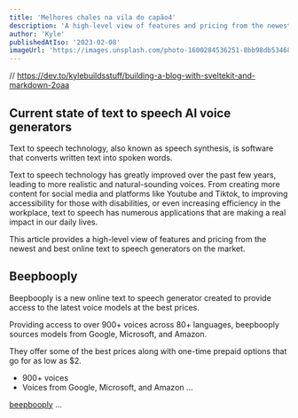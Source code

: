 ```yaml
---
title: 'Melhores chales na vila do capão4'
description: 'A high-level view of features and pricing from the newest and best online text to speech generators on the market'
author: 'Kyle'
publishedAtIso: '2023-02-08'
imageUrl: 'https://images.unsplash.com/photo-1600284536251-8bb98db53468?q=80&w=1740&auto=format&fit=crop&ixlib=rb-4.0.3&ixid=M3wxMjA3fDB8MHxwaG90by1wYWdlfHx8fGVufDB8fHx8fA%3D%3D'
---
```


//  https://dev.to/kylebuildsstuff/building-a-blog-with-sveltekit-and-markdown-2oaa

<script>
...
</script>

## Current state of text to speech AI voice generators

Text to speech technology, also known as speech synthesis, is software that converts written text into spoken words.

Text to speech technology has greatly improved over the past few years, leading to more realistic and natural-sounding voices. From creating more content for social media and platforms like Youtube and Tiktok, to improving accessibility for those with disabilities, or even increasing efficiency in the workplace, text to speech has numerous applications that are making a real impact in our daily lives.

This article provides a high-level view of features and pricing from the newest and best online text to speech generators on the market.

<div id="beepbooply"></div>

## Beepbooply

Beepbooply is a new online text to speech generator created to provide access to the latest voice models at the best prices.

Providing access to over 900+ voices across 80+ languages, beepbooply sources models from Google, Microsoft, and Amazon.

They offer some of the best prices along with one-time prepaid options that go for as low as $2.

- 900+ voices
- Voices from Google, Microsoft, and Amazon
...

<a href="https://beepbooply.com" target="_blank" rel="noopener noreferrer">beepbooply</a>
...